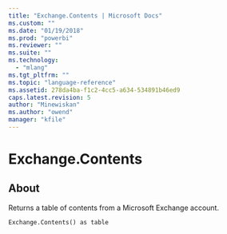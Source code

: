 ```yaml
---
title: "Exchange.Contents | Microsoft Docs"
ms.custom: ""
ms.date: "01/19/2018"
ms.prod: "powerbi"
ms.reviewer: ""
ms.suite: ""
ms.technology: 
  - "mlang"
ms.tgt_pltfrm: ""
ms.topic: "language-reference"
ms.assetid: 278da4ba-f1c2-4cc5-a634-534891b46ed9
caps.latest.revision: 5
author: "Minewiskan"
ms.author: "owend"
manager: "kfile"
---
```

# Exchange.Contents

  
## About  
Returns a table of contents from a Microsoft Exchange account.  
  
```  
Exchange.Contents() as table  
```  
